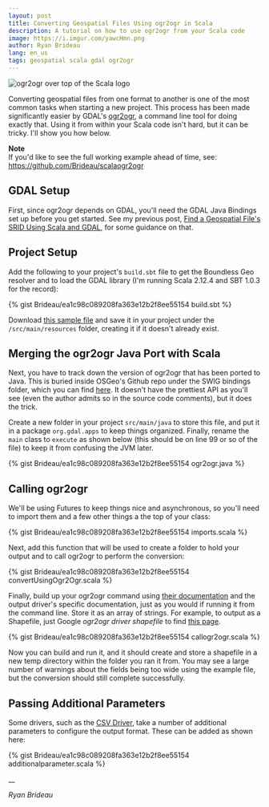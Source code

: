 ```yaml
---
layout: post
title: Converting Geospatial Files Using ogr2ogr in Scala
description: A tutorial on how to use ogr2ogr from your Scala code
image: https://i.imgur.com/yawcHmn.png
author: Ryan Brideau
lang: en_us
tags: geospatial scala gdal ogr2ogr
---
```


<img src="https://i.imgur.com/yawcHmn.png" alt="ogr2ogr over top of the Scala logo">

Converting geospatial files from one format to another is one of the most common tasks when starting a new project. This process has been made significantly easier by GDAL's [ogr2ogr](http://www.gdal.org/ogr2ogr.html), a command line tool for doing exactly that. Using it from within your Scala code isn't hard, but it can be tricky. I'll show you how below.

<div class="message">
<div class="note"><strong>Note</strong></div>
If you'd like to see the full working example ahead of time, see: <a href="https://github.com/Brideau/scalaogr2ogr" rel="noopener" target="_blank">https://github.com/Brideau/scalaogr2ogr</a>
</div>

## GDAL Setup

First, since ogr2ogr depends on GDAL, you'll need the GDAL Java Bindings set up before you get started. See my previous post, [Find a Geospatial File's SRID Using Scala and GDAL](/2017/11/23/finding-srs-srid-geospatial-file-scala-gdal/#gdal-setup), for some guidance on that.

## Project Setup

Add the following to your project's `build.sbt` file to get the Boundless Geo resolver and to load the GDAL library (I'm running Scala 2.12.4 and SBT 1.0.3 for the record):

 {% gist Brideau/ea1c98c089208fa363e12b2f8ee55154 build.sbt %}

Download [this sample file](https://github.com/Brideau/findsrid/blob/master/src/main/resources/Canada3573.gpkg?raw=true) and save it in your project under the ```/src/main/resources``` folder, creating it if it doesn't already exist.

## Merging the ogr2ogr Java Port with Scala

Next, you have to track down the version of ogr2ogr that has been ported to Java. This is buried inside OSGeo's Github repo under the SWIG bindings folder, which you can find [here](https://github.com/OSGeo/gdal/blob/trunk/gdal/swig/java/apps/ogr2ogr.java). It doesn't have the prettiest API as you'll see (even the author admits so in the source code comments), but it does the trick.

Create a new folder in your project ```src/main/java``` to store this file, and put it in a package ```org.gdal.apps``` to keep things organized. Finally, rename the ```main``` class to ```execute``` as shown below (this should be on line 99 or so of the file) to keep it from confusing the JVM later.

{% gist Brideau/ea1c98c089208fa363e12b2f8ee55154 ogr2ogr.java %}

## Calling ogr2ogr

We'll be using Futures to keep things nice and asynchronous, so you'll need to import them and a few other things a the top of your class:

{% gist Brideau/ea1c98c089208fa363e12b2f8ee55154 imports.scala %}

Next, add this function that will be used to create a folder to hold your output and to call ogr2ogr to perform the conversion:

{% gist Brideau/ea1c98c089208fa363e12b2f8ee55154 convertUsingOgr2Ogr.scala %}

Finally, build up your ogr2ogr command using [their documentation](http://www.gdal.org/ogr2ogr.html) and the output driver's specific documentation, just as you would if running it from the command line. Store it as an array of strings. For example, to output as a Shapefile, just Google _ogr2ogr driver shapefile_ to find [this page](http://www.gdal.org/drv_shapefile.html).

{% gist Brideau/ea1c98c089208fa363e12b2f8ee55154 callogr2ogr.scala %}

Now you can build and run it, and it should create and store a shapefile in a new temp directory within the folder you ran it from. You may see a large number of warnings about the fields being too wide using the example file, but the conversion should still complete successfully.

## Passing Additional Parameters

Some drivers, such as the [CSV Driver](http://www.gdal.org/drv_csv.html), take a number of additional parameters to configure the output format. These can be added as shown here:

{% gist Brideau/ea1c98c089208fa363e12b2f8ee55154 additionalparameter.scala %}

__

_Ryan Brideau_
